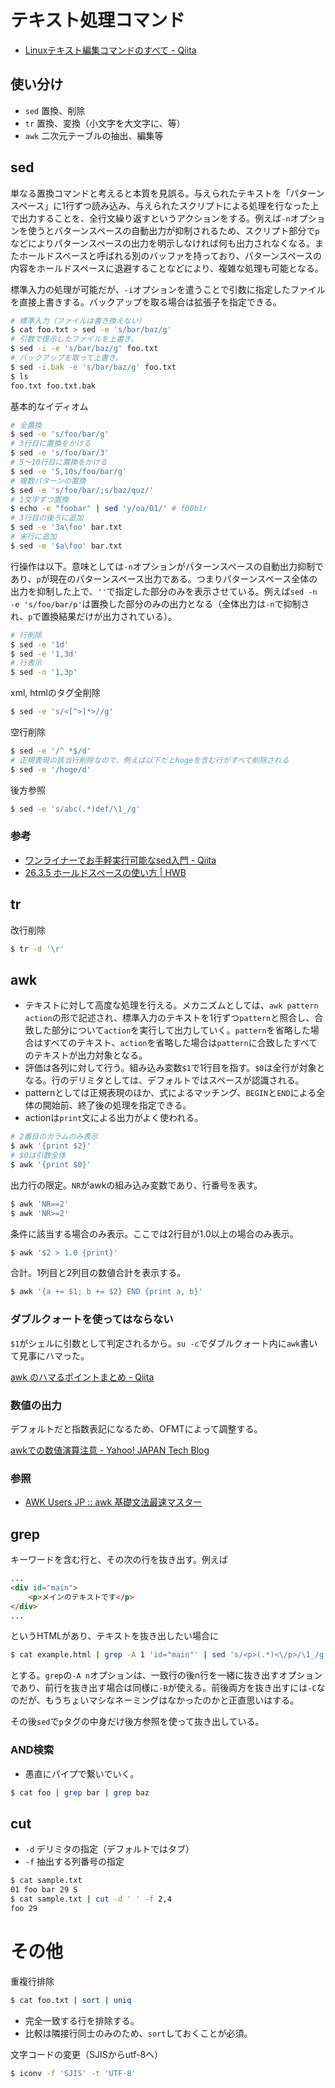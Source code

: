 テキスト処理コマンド
========

* [Linuxテキスト編集コマンドのすべて - Qiita](http://qiita.com/KENJU/items/5777322e485a30aa6269)

使い分け
----

* `sed` 置換、削除
* `tr` 置換、変換（小文字を大文字に、等）
* `awk` 二次元テーブルの抽出、編集等

sed
----

単なる置換コマンドと考えると本質を見誤る。与えられたテキストを「パターンスペース」に1行ずつ読み込み、与えられたスクリプトによる処理を行なった上で出力することを、全行文繰り返すというアクションをする。例えば`-n`オプションを使うとパターンスペースの自動出力が抑制されるため、スクリプト部分で`p`などによりパターンスペースの出力を明示しなければ何も出力されなくなる。またホールドスペースと呼ばれる別のバッファを持っており、パターンスペースの内容をホールドスペースに退避することなどにより、複雑な処理も可能となる。

標準入力の処理が可能だが、`-i`オプションを遣うことで引数に指定したファイルを直接上書きする。バックアップを取る場合は拡張子を指定できる。

```bash
# 標準入力（ファイルは書き換えない）
$ cat foo.txt > sed -e 's/bar/baz/g'
# 引数で提示したファイルを上書き。
$ sed -i -e 's/bar/baz/g' foo.txt
# バックアップを取って上書き。
$ sed -i.bak -e 's/bar/baz/g' foo.txt
$ ls
foo.txt foo.txt.bak
```

基本的なイディオム
```bash
# 全置換
$ sed -e 's/foo/bar/g'
# 3行目に置換をかける
$ sed -e 's/foo/bar/3'
# 5～10行目に置換をかける
$ sed -e '5,10s/foo/bar/g'
# 複数パターンの置換
$ sed -e 's/foo/bar/;s/baz/quz/'
# 1文字ずつ置換
$ echo -e "foobar" | sed 'y/oa/01/' # f00b1r
# 3行目の後ろに追加
$ sed -e '3a\foo' bar.txt
# 末行に追加
$ sed -e '$a\foo' bar.txt
```

行操作は以下。意味としては`-n`オプションがパターンスペースの自動出力抑制であり、`p`が現在のパターンスペース出力である。つまりパターンスペース全体の出力を抑制した上で、`''`で指定した部分のみを表示させている。例えば`sed -n -e 's/foo/bar/p'`は置換した部分のみの出力となる（全体出力は`-n`で抑制され、`p`で置換結果だけが出力されている）。

```bash
# 行削除
$ sed -e '1d'
$ sed -e '1,3d'
# 行表示
$ sed -n '1,3p'
```

xml, htmlのタグ全削除
```bash
$ sed -e 's/<[^>]*>//g'
```
空行削除
```bash
$ sed -e '/^ *$/d'
# 正規表現の該当行削除なので、例えば以下だとhogeを含む行がすべて削除される
$ sed -e '/hoge/d'
```
後方参照
```bash
$ sed -e 's/abc(.*)def/\1_/g'
```

### 参考

* [ワンライナーでお手軽実行可能なsed入門 - Qiita](http://qiita.com/muran001/items/472abcfc353d5df7b77a)
* [26.3.5 ホールドスペースの使い方 | HWB](http://hwb.ecc.u-tokyo.ac.jp/current/applications/textprocessing/sed/holdspace/)

tr
----

改行削除
```bash
$ tr -d '\r'
```

awk
----

* テキストに対して高度な処理を行える。メカニズムとしては、`awk pattern action`の形で記述され、標準入力のテキストを1行ずつ`pattern`と照合し、合致した部分について`action`を実行して出力していく。`pattern`を省略した場合はすべてのテキスト、`action`を省略した場合は`pattern`に合致したすべてのテキストが出力対象となる。
* 評価は各列に対して行う。組み込み変数`$1`で1行目を指す。`$0`は全行が対象となる。行のデリミタとしては、デフォルトではスペースが認識される。
* patternとしては正規表現のほか、式によるマッチング、`BEGIN`と`END`による全体の開始前、終了後の処理を指定できる。
* actionは`print`文による出力がよく使われる。

```bash
# 2番目のカラムのみ表示
$ awk '{print $2}'
# $0は引数全体
$ awk '{print $0}'
```

出力行の限定。`NR`がawkの組み込み変数であり、行番号を表す。

```bash
$ awk 'NR==2'
$ awk 'NR>=2'
```

条件に該当する場合のみ表示。ここでは2行目が1.0以上の場合のみ表示。

```bash
$ awk '$2 > 1.0 {print}'
```

合計。1列目と2列目の数値合計を表示する。

```bash
$ awk '{a += $1; b += $2} END {print a, b}'
```

### ダブルクォートを使ってはならない

`$1`がシェルに引数として判定されるから。`su -c`でダブルクォート内に`awk`書いて見事にハマった。

[awk のハマるポイントまとめ - Qiita](http://qiita.com/aibou/items/159a18ca70ac87b40bad)

### 数値の出力

デフォルトだと指数表記になるため、OFMTによって調整する。

[awkでの数値演算注意 - Yahoo! JAPAN Tech Blog](http://techblog.yahoo.co.jp/web/auctions/awk/)

### 参照

* [AWK Users JP :: awk 基礎文法最速マスター](http://gauc.no-ip.org/awk-users-jp/blis.cgi/awk_fastest)

grep
----

キーワードを含む行と、その次の行を抜き出す。例えば
```html
...
<div id="main">
    <p>メインのテキストです</p>
</div>
...
```
というHTMLがあり、テキストを抜き出したい場合に
```bash
$ cat example.html | grep -A 1 'id="main"' | sed 's/<p>(.*)<\/p>/\1_/g'
```
とする。`grep`の`-A n`オプションは、一致行の後n行を一緒に抜き出すオプションであり、前行を抜き出す場合は同様に`-B`が使える。前後両方を抜き出すには`-C`なのだが、もうちょいマシなネーミングはなかったのかと正直思いはする。

その後`sed`で`p`タグの中身だけ後方参照を使って抜き出している。

### AND検索

* 愚直にパイプで繋いでいく。

```bash
$ cat foo | grep bar | grep baz
```

cut
----

* `-d` デリミタの指定（デフォルトではタブ）
* `-f` 抽出する列番号の指定

```bash
$ cat sample.txt
01 foo bar 29 S
$ cat sample.txt | cut -d ' ' -f 2,4
foo 29
```

# その他
重複行排除
```bash
$ cat foo.txt | sort | uniq
```
* 完全一致する行を排除する。
* 比較は隣接行同士のみのため、`sort`しておくことが必須。

文字コードの変更（SJISからutf-8へ）
```bash
$ iconv -f 'SJIS' -t 'UTF-8'
```
